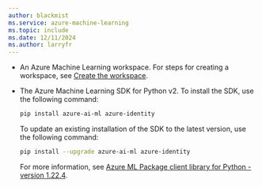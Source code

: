 ```yaml
---
author: blackmist
ms.service: azure-machine-learning
ms.topic: include
ms.date: 12/11/2024
ms.author: larryfr
---
```


* An Azure Machine Learning workspace. For steps for creating a workspace, see [Create the workspace](../quickstart-create-resources.md#create-the-workspace).

* The Azure Machine Learning SDK for Python v2. To install the SDK, use the following command:

    ```bash
    pip install azure-ai-ml azure-identity
    ```

    To update an existing installation of the SDK to the latest version, use the following command:

    ```bash
    pip install --upgrade azure-ai-ml azure-identity
    ```

    For more information, see [Azure ML Package client library for Python - version 1.22.4](/python/api/overview/azure/ai-ml-readme).
